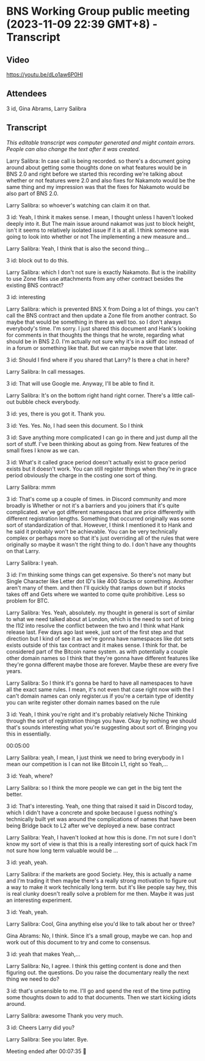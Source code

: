 # **BNS Working Group public meeting (2023-11-09 22:39 GMT+8) - Transcript**

## **Video**

https://youtu.be/dLo1aw6P0HI

## **Attendees**

3 id, Gina Abrams, Larry Salibra

## **Transcript**

_This editable transcript was computer generated and might contain errors. People can also change the text after it was created._

Larry Salibra: In case call is being recorded. so there's a document going around about getting some thoughts done on what features would be in BNS 2.0 and right before we started this recording we're talking about whether or not features were 2.0 and also fixes for Nakamoto would be the same thing and my impression was that the fixes for Nakamoto would be also part of BNS 2.0.

Larry Salibra: so whoever's watching can claim it on that.

3 id: Yeah, I think it makes sense. I mean, I thought unless I haven't looked deeply into it. But The main issue around nakamot was just to block height, isn't it seems to relatively isolated issue if it is at all. I think someone was going to look into whether or not The implementing a new measure and…

Larry Salibra: Yeah, I think that is also the second thing…

3 id: block out to do this.

Larry Salibra: which I don't not sure is exactly Nakamoto. But is the inability to use Zone files use attachments from any other contract besides the existing BNS contract?

3 id: interesting

Larry Salibra: which is prevented BNS X from Doing a lot of things. you can't call the BNS contract and then update a Zone file from another contract. So maybe that would be something in there as well too. so I don't always everybody's time. I'm sorry. I just shared this document and Hank's looking for comments in that thoughts the things that he wrote, regarding what should be in BNS 2.0. I'm actually not sure why it's in a skiff doc instead of in a forum or something like that. But we can maybe move that later.

3 id: Should I find where if you shared that Larry? Is there a chat in here?

Larry Salibra: In call messages.

3 id: That will use Google me. Anyway, I'll be able to find it.

Larry Salibra: It's on the bottom right hand right corner. There's a little call-out bubble check everybody.

3 id: yes, there is you got it. Thank you.

3 id: Yes. Yes. No, I had seen this document. So I think

3 id: Save anything more complicated I can go in there and just dump all the sort of stuff. I've been thinking about as going from. New features of the small fixes I know as we can.

3 id: What's it called grace period doesn't actually exist to grace period exists but it doesn't work. You can still register things when they're in grace period obviously the charge in the costing one sort of thing.

Larry Salibra: mmm

3 id: That's come up a couple of times. in Discord community and more broadly is Whether or not it's a barriers and you joiners that it's quite complicated. we've got different namespaces that are price differently with different registration lengths. Something that occurred originally was some sort of standardization of that. However, I think I mentioned it to Hank and he said it probably won't be achievable. You can be very technically complex or perhaps more so that it's just overriding all of the rules that were originally so maybe it wasn't the right thing to do. I don't have any thoughts on that Larry.

Larry Salibra: I yeah.

3 id: I'm thinking some things can get expensive. So there's not many but Single Character like Letter dot ID's like 400 Stacks or something. Another aren't many of them. and then I'll quickly that ramps down but if stocks takes off and Gets where we wanted to come quite prohibitive. Less so problem for BTC.

Larry Salibra: Yes. Yeah, absolutely. my thought in general is sort of similar to what we need talked about at London, which is the need to sort of bring the l1l2 into resolve the conflict between the two and I think what Hank release last. Few days ago last week, just sort of the first step and that direction but I kind of see it as we're gonna have namespaces like dot sets exists outside of this tax contract and it makes sense. I think for that. be considered part of the Bitcoin name system. as with potentially a couple other domain names so I think that they're gonna have different features like they're gonna different maybe those are forever. Maybe these are every five years.

Larry Salibra: So I think it's gonna be hard to have all namespaces to have all the exact same rules. I mean, it's not even that case right now with the I can't domain names can only register.us if you're a certain type of identity you can write register other domain names based on the rule

3 id: Yeah, I think you're right and it's probably relatively Niche Thinking through the sort of registration things you have. Okay by nothing we should that's sounds interesting what you're suggesting about sort of. Bringing you this in essentially.

00:05:00

Larry Salibra: yeah, I mean, I just think we need to bring everybody in I mean our competition is I can not like Bitcoin L1, right so Yeah,…

3 id: Yeah, where?

Larry Salibra: so I think the more people we can get in the big tent the better.

3 id: That's interesting. Yeah, one thing that raised it said in Discord today, which I didn't have a concrete and spoke because I guess nothing's technically built yet was around the complications of names that have been being Bridge back to L2 after we've deployed a new. base contract

Larry Salibra: Yeah, I haven't looked at how this is done. I'm not sure I don't know my sort of view is that this is a really interesting sort of quick hack I'm not sure how long term valuable would be …

3 id: yeah, yeah.

Larry Salibra: if the markets are good Society. Hey, this is actually a name and I'm trading it then maybe there's a really strong motivation to figure out a way to make it work technically long term. but it's like people say hey, this is real clunky doesn't really solve a problem for me then. Maybe it was just an interesting experiment.

3 id: Yeah, yeah.

Larry Salibra: Cool, Gina anything else you'd like to talk about her or three?

Gina Abrams: No, I think. Since it's a small group, maybe we can. hop and work out of this document to try and come to consensus.

3 id: yeah that makes Yeah,…

Larry Salibra: No, I agree. I think this getting content is done and then figuring out. the questions. Do you raise the documentary really the next thing we need to do?

3 id: that's unsensible to me. I'll go and spend the rest of the time putting some thoughts down to add to that documents. Then we start kicking idiots around.

Larry Salibra: awesome Thank you very much.

3 id: Cheers Larry did you?

Larry Salibra: See you later. Bye.

Meeting ended after 00:07:35 👋
